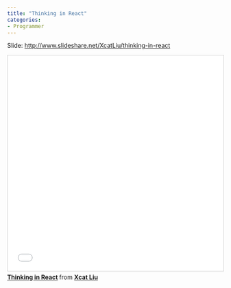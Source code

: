 ```yaml
---
title: "Thinking in React"
categories:
- Programmer
---
```


Slide: http://www.slideshare.net/XcatLiu/thinking-in-react

<iframe src="//www.slideshare.net/slideshow/embed_code/key/3pZSE2dB085cKD" width="620" height="504" frameborder="0" marginwidth="0" marginheight="0" scrolling="no" style="border:1px solid #CCC; border-width:1px; margin-bottom:5px; max-width: 100%;" allowfullscreen> </iframe> <div style="margin-bottom:5px"> <strong> <a href="//www.slideshare.net/XcatLiu/thinking-in-react" title="Thinking in React" target="_blank">Thinking in React</a> </strong> from <strong><a href="//www.slideshare.net/XcatLiu" target="_blank">Xcat Liu</a></strong> </div>
